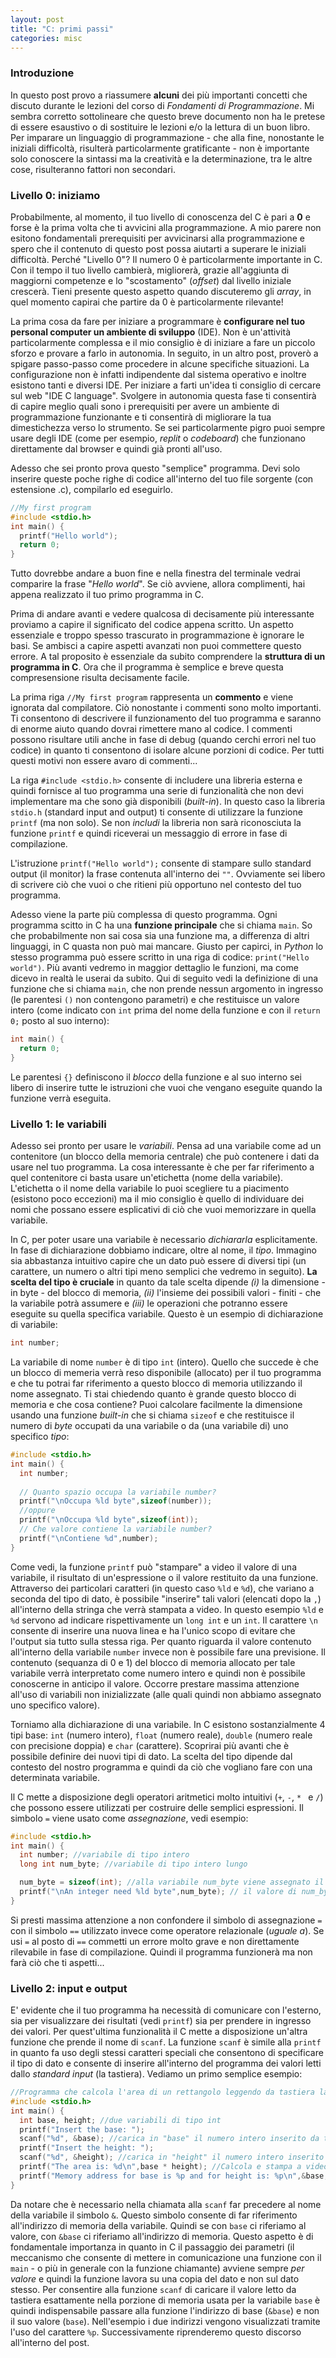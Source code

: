 ```yaml
---
layout: post
title: "C: primi passi"
categories: misc
---
```


### Introduzione

In questo post provo a riassumere **alcuni** dei più importanti concetti che discuto durante le lezioni del corso di *Fondamenti di Programmazione*. Mi sembra corretto sottolineare che questo breve documento non ha le pretese di essere esaustivo o di sostituire le lezioni e/o la lettura di un buon libro. Per imparare un linguaggio di programmazione - che alla fine, nonostante le iniziali difficoltà, risulterà particolarmente gratificante - non è importante solo conoscere la sintassi ma la creatività e la determinazione, tra le altre cose, risulteranno fattori non secondari.

### Livello 0: iniziamo

Probabilmente, al momento, il tuo livello di conoscenza del C è pari a **0** e forse è la prima volta che ti avvicini alla programmazione. A mio parere non esitono fondamentali prerequisiti per avvicinarsi alla programmazione e spero che il contenuto di questo post possa aiutarti a superare le iniziali difficoltà. Perché "Livello 0"? Il numero 0 è particolarmente importante in C. Con il tempo il tuo livello cambierà, migliorerà, grazie all'aggiunta di maggiorni competenze e lo "scostamento" (*offset*) dal livello iniziale crescerà. Tieni presente questo aspetto quando discuteremo gli *array*, in quel momento capirai che partire da 0 è particolarmente rilevante!

La prima cosa da fare per iniziare a programmare è **configurare nel tuo personal computer un ambiente di sviluppo** (IDE). Non è un'attività particolarmente complessa e il mio consiglio è di iniziare a fare un piccolo sforzo e provare a farlo in autonomia. In seguito, in un altro post, proverò a spigare passo-passo come procedere in alcune specifiche situazioni. La configurazione non è infatti indipendente dal sistema operativo e inoltre esistono tanti e diversi IDE. Per iniziare a farti un'idea ti consiglio di cercare sul web "IDE C language". Svolgere in autonomia questa fase ti consentirà di capire meglio quali sono i prerequisiti per avere un ambiente di programmazione funzionante e ti consentirà di migliorare la tua dimestichezza verso lo strumento. Se sei particolarmente pigro puoi sempre usare degli IDE (come per esempio, *replit* o *codeboard*) che funzionano direttamente dal browser e quindi già pronti all'uso.

Adesso che sei pronto prova questo "semplice" programma. Devi solo inserire queste poche righe di codice all'interno del tuo file sorgente (con estensione .c), compilarlo ed eseguirlo.

```c
//My first program
#include <stdio.h>
int main() {
  printf("Hello world");
  return 0;
}
```

Tutto dovrebbe andare a buon fine e nella finestra del terminale vedrai comparire la frase "*Hello world*". Se ciò avviene, allora complimenti, hai appena realizzato il tuo primo programma in C.

Prima di andare avanti e vedere qualcosa di decisamente più interessante proviamo a capire il significato del codice appena scritto. Un aspetto essenziale e troppo spesso trascurato in programmazione è ignorare le basi. Se ambisci a capire aspetti avanzati non puoi commettere questo errore. A tal proposito è essenziale da subito comprendere la **struttura di un programma in C**. Ora che il programma è semplice e breve questa compresensione risulta decisamente facile.

La prima riga `//My first program` rappresenta un **commento** e viene ignorata dal compilatore. Ciò nonostante i commenti sono molto importanti. Ti consentono di descrivere il funzionamento del tuo programma e saranno di enorme aiuto quando dovrai rimettere mano al codice. I commenti possono risultare utili anche in fase di debug (quando cerchi errori nel tuo codice) in quanto ti consentono di isolare alcune porzioni di codice. Per tutti questi motivi non essere avaro di commenti...

La riga `#include <stdio.h>` consente di includere una libreria esterna e quindi fornisce al tuo programma una serie di funzionalità che non devi implementare ma che sono già disponibili (*built-in*). In questo caso la libreria `stdio.h` (standard input and output) ti consente di utilizzare la funzione `printf` (ma non solo). Se non *includi* la libreria non sarà riconosciuta la funzione `printf` e quindi riceverai un messaggio di errore in fase di compilazione.

L'istruzione `printf("Hello world");` consente di stampare sullo standard output (il monitor) la frase contenuta all'interno dei `""`. Ovviamente sei libero di scrivere ciò che vuoi o che ritieni più opportuno nel contesto del tuo programma.

Adesso viene la parte più complessa di questo programma. Ogni programma scitto in C ha una **funzione principale** che si chiama `main`. So che probabilmente non sai cosa sia una funzione ma, a differenza di altri linguaggi, in C quasta non può mai mancare. Giusto per capirci, in *Python* lo stesso programma può essere scritto in una riga di codice: `print("Hello world")`. Più avanti vedremo in maggior dettaglio le funzioni, ma come dicevo in realtà le userai da subito. Qui di seguito vedi la definizione di una funzione che si chiama `main`, che non prende nessun argomento in ingresso (le parentesi `()` non contengono parametri) e che restituisce un valore intero (come indicato con `int` prima del nome della funzione e con il `return 0;` posto al suo interno):

```c
int main() {  
  return 0;
}
```

Le parentesi `{}` definiscono il *blocco* della funzione e al suo interno sei libero di inserire tutte le istruzioni che vuoi che vengano eseguite quando la funzione verrà eseguita.

### Livello 1: le variabili

Adesso sei pronto per usare le *variabili*. Pensa ad una variabile come ad un contenitore (un blocco della memoria centrale) che può contenere i dati da usare nel tuo programma. La cosa interessante è che per far riferimento a quel contenitore ci basta usare un'etichetta (nome della variabile). L'etichetta o il nome della variabile lo puoi scegliere tu a piacimento (esistono poco eccezioni) ma il mio consiglio è quello di individuare dei nomi che possano essere esplicativi di ciò che vuoi memorizzare in quella variabile.

In C, per poter usare una variabile è necessario *dichiararla* esplicitamente. In fase di dichiarazione dobbiamo indicare, oltre al nome, il *tipo*. Immagino sia abbastanza intuitivo capire che un dato può essere di diversi tipi (un carattere, un numero o altri tipi meno semplici che vedremo in seguito). **La scelta del tipo è cruciale** in quanto da tale scelta dipende *(i)* la dimensione - in byte - del blocco di memoria, *(ii)* l'insieme dei possibili valori - finiti - che la variabile potrà assumere e *(iii)* le operazioni che potranno essere eseguite su quella specifica variabile. Questo è un esempio di dichiarazione di variabile: 

```c
int number;
```

La variabile di nome `number` è di tipo `int` (intero). Quello che succede è che un blocco di memeria verrà reso disponibile (allocato) per il tuo programma e che tu potrai far riferimento a questo blocco di memoria utilizzando il nome assegnato. Ti stai chiedendo quanto è grande questo blocco di memoria e che cosa contiene? Puoi calcolare facilmente la dimensione usando una funzione *built-in* che si chiama `sizeof` e che restituisce il numero di *byte* occupati da una variabile o da (una variabile di) uno specifico *tipo*:

```c
#include <stdio.h>
int main() {
  int number;
  
  // Quanto spazio occupa la variabile number?
  printf("\nOccupa %ld byte",sizeof(number));
  //oppure
  printf("\nOccupa %ld byte",sizeof(int));
  // Che valore contiene la variabile number?
  printf("\nContiene %d",number);
}
```

Come vedi, la funzione `printf` può "stampare" a video il valore di una variabile, il risultato di un'espressione o il valore restituito da una funzione. Attraverso dei particolari caratteri (in questo caso `%ld` e `%d`), che variano a seconda del tipo di dato, è possibile "inserire" tali valori (elencati dopo la `,`) all'interno della stringa che verrà stampata a video. In questo esempio `%ld` e `%d` servono ad indicare rispettivamente un `long int` e un `int`. Il carattere `\n` consente di inserire una nuova linea e ha l'unico scopo di evitare che l'output sia tutto sulla stessa riga.
Per quanto riguarda il valore contenuto all'interno della variabile `number` invece non è possibile fare una previsione. Il contenuto (sequanza di 0 e 1) del blocco di memoria allocato per tale variabile verrà interpretato come numero intero e quindi non è possibile conoscerne in anticipo il valore. Occorre prestare massima attenzione all'uso di variabili non inizializzate (alle quali quindi non abbiamo assegnato uno specifico valore).

Torniamo alla dichiarazione di una variabile. In C esistono sostanzialmente 4 tipi base: `int` (numero intero), `float` (numero reale), `double` (numero reale con precisione doppia) e `char` (carattere). Scoprirai più avanti che è possibile definire dei nuovi tipi di dato. La scelta del tipo dipende dal contesto del nostro programma e quindi da ciò che vogliano fare con una determinata variabile.

Il C mette a disposizione degli operatori aritmetici molto intuitivi (`+`, `-`, `* ` e `/`) che possono essere utilizzati per costruire delle semplici espressioni. Il simbolo `=` viene usato come *assegnazione*, vedi esempio: 

```c
#include <stdio.h>
int main() {
  int number; //variabile di tipo intero
  long int num_byte; //variabile di tipo intero lungo 

  num_byte = sizeof(int); //alla variabile num_byte viene assegnato il valore restituito dalla funzione sizeof()
  printf("\nAn integer need %ld byte",num_byte); // il valore di num_byte viene stampato a video
}
```

Si presti massima attenzione a non confondere il simbolo di assegnazione `=` con il simbolo `==` utilizzato invece come operatore relazionale (*uguale a*). Se usi `=` al posto di `==` commetti un errore molto grave e non direttamente rilevabile in fase di compilazione. Quindi il programma funzionerà ma non farà ciò che ti aspetti... 


### Livello 2: input e output

E' evidente che il tuo programma ha necessità di comunicare con l'esterno, sia per visualizzare dei risultati (vedi `printf`) sia per prendere in ingresso dei valori. Per quest'ultima funzionalità il C mette a disposizione un'altra funzione che prende il nome di `scanf`. La funzione `scanf` è simile alla `printf` in quanto fa uso degli stessi caratteri speciali che consentono di specificare il tipo di dato e consente di inserire all'interno del programma dei valori letti dallo *standard input* (la tastiera). Vediamo un primo semplice esempio: 

```c
//Programma che calcola l'area di un rettangolo leggendo da tastiera la base e l'altezza
#include <stdio.h>
int main() {
  int base, height; //due variabili di tipo int
  printf("Insert the base: ");
  scanf("%d", &base); //carica in "base" il numero intero inserito da tastiera
  printf("Insert the height: ");
  scanf("%d", &height); //carica in "height" il numero intero inserito da tastiera
  printf("The area is: %d\n",base * height); //Calcola e stampa a video l'area del rettangolo
  printf("Memory address for base is %p and for height is: %p\n",&base, &height); //Visualizza gi indirizzi di memoria delle due variabili
}
```

Da notare che è necessario nella chiamata alla `scanf` far precedere al nome della variabile il simbolo `&`. Questo simbolo consente di far riferimento all'indirizzo di memoria della variabile. Quindi se con `base` ci riferiamo al valore, con `&base` ci riferiamo all'indirizzo di memoria. Questo aspetto è di fondamentale importanza in quanto in C il passaggio dei parametri (il meccanismo che consente di mettere in comunicazione una funzione con il `main` - o più in generale con la funzione chiamante) avviene sempre *per valore* e quindi la funzione lavora su una copia del dato e non sul dato stesso. Per consentire alla funzione `scanf` di caricare il valore letto da tastiera esattamente nella porzione di memoria usata per la variabile `base` è quindi indispensabile passare alla funzione l'indirizzo di base (`&base`) e non il suo valore (`base`). Nell'esempio i due indirizzi vengono visualizzati tramite l'uso del carattere `%p`. Successivamente riprenderemo questo discorso all'interno del post.
